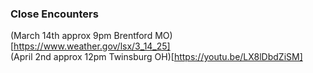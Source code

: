 ### Close Encounters
(March 14th approx 9pm Brentford MO)[https://www.weather.gov/lsx/3_14_25]  
(April 2nd approx 12pm Twinsburg OH)[https://youtu.be/LX8lDbdZiSM]  